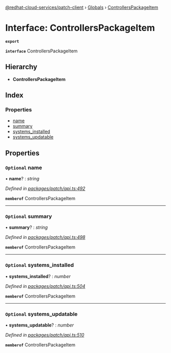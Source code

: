 [@redhat-cloud-services/patch-client](../README.md) › [Globals](../globals.md) › [ControllersPackageItem](controllerspackageitem.md)

# Interface: ControllersPackageItem

**`export`** 

**`interface`** ControllersPackageItem

## Hierarchy

* **ControllersPackageItem**

## Index

### Properties

* [name](controllerspackageitem.md#optional-name)
* [summary](controllerspackageitem.md#optional-summary)
* [systems_installed](controllerspackageitem.md#optional-systems_installed)
* [systems_updatable](controllerspackageitem.md#optional-systems_updatable)

## Properties

### `Optional` name

• **name**? : *string*

*Defined in [packages/patch/api.ts:492](https://github.com/RedHatInsights/javascript-clients/blob/1ea6be2/packages/patch/api.ts#L492)*

**`memberof`** ControllersPackageItem

___

### `Optional` summary

• **summary**? : *string*

*Defined in [packages/patch/api.ts:498](https://github.com/RedHatInsights/javascript-clients/blob/1ea6be2/packages/patch/api.ts#L498)*

**`memberof`** ControllersPackageItem

___

### `Optional` systems_installed

• **systems_installed**? : *number*

*Defined in [packages/patch/api.ts:504](https://github.com/RedHatInsights/javascript-clients/blob/1ea6be2/packages/patch/api.ts#L504)*

**`memberof`** ControllersPackageItem

___

### `Optional` systems_updatable

• **systems_updatable**? : *number*

*Defined in [packages/patch/api.ts:510](https://github.com/RedHatInsights/javascript-clients/blob/1ea6be2/packages/patch/api.ts#L510)*

**`memberof`** ControllersPackageItem
